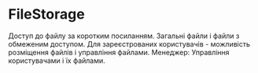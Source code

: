# FileStorage
Доступ до файлу за коротким посиланням.
Загальні файли і файли з обмеженим доступом.
Для зареєстрованих користувачів - можливість розміщення файлів і управління файлами.
Менеджер: Управління користувачами і їх файлами.
